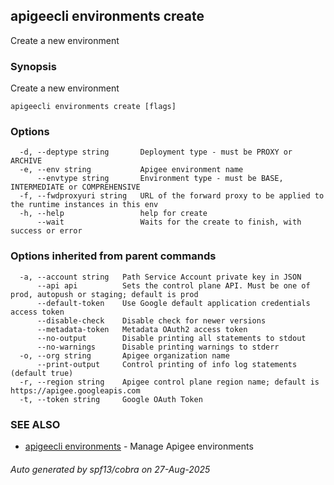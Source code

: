 ## apigeecli environments create

Create a new environment

### Synopsis

Create a new environment

```
apigeecli environments create [flags]
```

### Options

```
  -d, --deptype string       Deployment type - must be PROXY or ARCHIVE
  -e, --env string           Apigee environment name
      --envtype string       Environment type - must be BASE, INTERMEDIATE or COMPREHENSIVE
  -f, --fwdproxyuri string   URL of the forward proxy to be applied to the runtime instances in this env
  -h, --help                 help for create
      --wait                 Waits for the create to finish, with success or error
```

### Options inherited from parent commands

```
  -a, --account string   Path Service Account private key in JSON
      --api api          Sets the control plane API. Must be one of prod, autopush or staging; default is prod
      --default-token    Use Google default application credentials access token
      --disable-check    Disable check for newer versions
      --metadata-token   Metadata OAuth2 access token
      --no-output        Disable printing all statements to stdout
      --no-warnings      Disable printing warnings to stderr
  -o, --org string       Apigee organization name
      --print-output     Control printing of info log statements (default true)
  -r, --region string    Apigee control plane region name; default is https://apigee.googleapis.com
  -t, --token string     Google OAuth Token
```

### SEE ALSO

* [apigeecli environments](apigeecli_environments.md)	 - Manage Apigee environments

###### Auto generated by spf13/cobra on 27-Aug-2025
